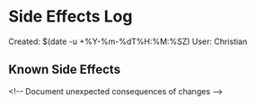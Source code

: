 # Side Effects Log
Created: $(date -u +%Y-%m-%dT%H:%M:%SZ)
User: Christian

## Known Side Effects
<\!-- Document unexpected consequences of changes -->
